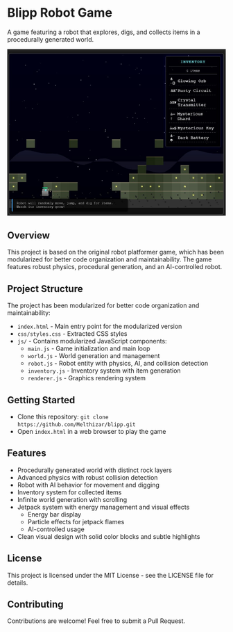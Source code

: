 # Blipp Robot Game

A game featuring a robot that explores, digs, and collects items in a procedurally generated world.

![Robot Game Screenshot](Screenshot.jpg)

## Overview
This project is based on the original robot platformer game, which has been modularized for better code organization and maintainability. The game features robust physics, procedural generation, and an AI-controlled robot.

## Project Structure
The project has been modularized for better code organization and maintainability:
- `index.html` - Main entry point for the modularized version
- `css/styles.css` - Extracted CSS styles
- `js/` - Contains modularized JavaScript components:
  - `main.js` - Game initialization and main loop
  - `world.js` - World generation and management
  - `robot.js` - Robot entity with physics, AI, and collision detection
  - `inventory.js` - Inventory system with item generation
  - `renderer.js` - Graphics rendering system

## Getting Started
- Clone this repository: `git clone https://github.com/Melthizar/blipp.git`
- Open `index.html` in a web browser to play the game

## Features
- Procedurally generated world with distinct rock layers
- Advanced physics with robust collision detection
- Robot with AI behavior for movement and digging
- Inventory system for collected items
- Infinite world generation with scrolling
- Jetpack system with energy management and visual effects
  - Energy bar display
  - Particle effects for jetpack flames
  - AI-controlled usage
- Clean visual design with solid color blocks and subtle highlights

## License
This project is licensed under the MIT License - see the LICENSE file for details.

## Contributing
Contributions are welcome! Feel free to submit a Pull Request.
